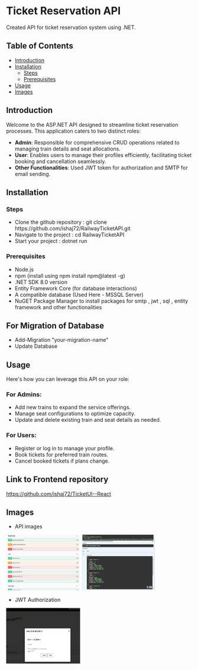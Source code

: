 # Ticket Reservation API 
Created API for ticket reservation system using .NET. 

## Table of Contents

- [Introduction](#introduction)
- [Installation](#installation)
  - [Steps](#steps)
  - [Prerequisites](#prerequisites) 
- [Usage](#usage)
- [Images](#images)

## Introduction
Welcome to the ASP.NET API designed to streamline ticket reservation processes. This application caters to two distinct roles:
- **Admin**: Responsible for comprehensive CRUD operations related to managing train details and seat allocations.
- **User**: Enables users to manage their profiles efficiently, facilitating ticket booking and cancellation seamlessly.
- **Other Functionalities**: Used JWT token for authorization and SMTP for email sending. 

## Installation

### Steps
<ul>
<li>Clone the github repository : git clone https://github.com/ishaj72/RailwayTicketAPI.git</li>
<li>Navigate to the project : cd RailwayTicketAPI</li>
<li>Start your project : dotnet run</li>
</ul>

### Prerequisites
- Node.js
- npm (install using npm install npm@latest -g)
- .NET SDK 8.0 version
- Entity Framework Core (for database interactions)
- A compatible database (Used Here - MSSQL Server)
- NuGET Package Manager to install packages for smtp , jwt , sql , entity framework and other functionalities

## For Migration of Database
- Add-Migration "your-migration-name"
- Update Database

## Usage

Here's how you can leverage this API on your role:
### For Admins:
- Add new trains to expand the service offerings.
- Manage seat configurations to optimize capacity.
- Update and delete existing train and seat details as needed.

### For Users:
- Register or log in to manage your profile.
- Book tickets for preferred train routes.
- Cancel booked tickets if plans change.

## Link to Frontend repository 
https://github.com/ishaj72/TicketUI--React

## Images
- API images
<img src="./api1.png" alt="addtrains" width="200" height="150">
<img src="./api3.png" alt="addtrains" width="200" height="150">

- JWT Authorization
<img src="./api2.png" alt="addtrains" width="200" height="150">

